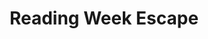 ---
title: Reading Week Escape
pubDate: 2023-04-06T05:10:13.815Z
playlistURL: https://open.spotify.com/playlist/7qKi1F7SkLG6NyTXKkw5p8
---